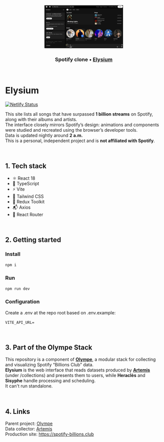 <br>

<p align="center">
  <img width="50%" src="public/og.jpg" />
</p>

### <p align="center"> Spotify clone • <a href="https://spotify-billions.club" >Elysium</a> </p>

<br>

# Elysium

[![Netlify Status](https://api.netlify.com/api/v1/badges/cc27a0f3-6781-4262-b832-0312e175baa6/deploy-status)](https://app.netlify.com/projects/celebrated-melomakarona-4ea71d/deploys)

This site lists all songs that have surpassed **1 billion streams** on Spotify, along with their albums and artists. \
The interface closely mirrors Spotify’s design: animations and components were studied and recreated using the browser’s developer tools. \
Data is updated nightly around **2 a.m.**\
This is a personal, independent project and is **not affiliated with Spotify**.

<br>

## 1. Tech stack

- ⚛️ React 18
- 🧩 TypeScript
- ⚡️ Vite
- 🎨 Tailwind CSS
- 🧰 Redux Toolkit
- 📬 Axios
- 🔀 React Router

<br>

## 2. Getting started

### Install

```bash
npm i
```

### Run

```bash
npm run dev
```

### Configuration

Create a .env at the repo root based on .env.example:

```
VITE_API_URL=
```

<br>

## 3. Part of the Olympe Stack

This repository is a component of **[Olympe](https://github.com/anthony-rgs/olympe)**, a modular stack for collecting and visualizing Spotify “Billions Club” data. \
**Elysium** is the web interface that reads datasets produced by **[Artemis](https://github.com/anthony-rgs/artemis)** (under /collections) and presents them to users, while **Heraclès** and **Sisyphe** handle processing and scheduling. \
It can't run standalone.

<br>

## 4. Links

Parent project: [Olympe](https://github.com/anthony-rgs/olympe)\
Data collector: [Artemis](https://github.com/anthony-rgs/artemis)\
Production site: https://spotify-billions.club
